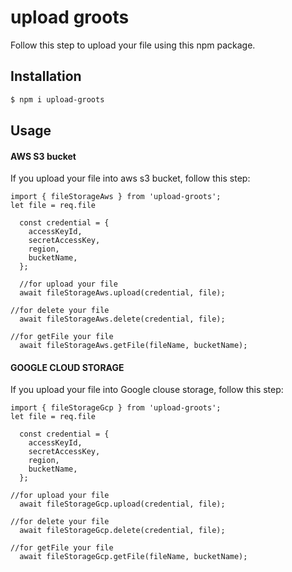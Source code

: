 # upload groots

Follow this step to upload your file using this npm package.

## Installation

```sh
$ npm i upload-groots
```

## Usage

#### AWS S3 bucket

If you upload your file into aws s3 bucket, follow this step:

```
import { fileStorageAws } from 'upload-groots';
let file = req.file

  const credential = {
    accessKeyId,
    secretAccessKey,
    region,
    bucketName,
  };

  //for upload your file
  await fileStorageAws.upload(credential, file);

//for delete your file
  await fileStorageAws.delete(credential, file);

//for getFile your file
  await fileStorageAws.getFile(fileName, bucketName);

```

#### GOOGLE CLOUD STORAGE

If you upload your file into Google clouse storage, follow this step:

```
import { fileStorageGcp } from 'upload-groots';
let file = req.file

  const credential = {
    accessKeyId,
    secretAccessKey,
    region,
    bucketName,
  };

//for upload your file
  await fileStorageGcp.upload(credential, file);

//for delete your file
  await fileStorageGcp.delete(credential, file);

//for getFile your file
  await fileStorageGcp.getFile(fileName, bucketName);

```
